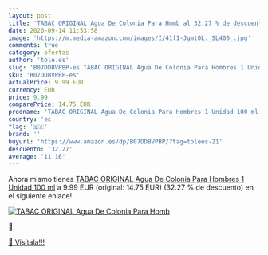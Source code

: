 ```yaml
---
layout: post
title: 'TABAC ORIGINAL Agua De Colonia Para Homb al 32.27 % de descuento'
date: 2020-09-14 11:53:58
image: 'https://m.media-amazon.com/images/I/41f1-Jgmt0L._SL400_.jpg'
comments: true
category: ofertas
author: 'tole.es'
slug: 'B07DDBVPBP-es TABAC ORIGINAL Agua De Colonia Para Hombres 1 Unidad 100 ml'
sku: 'B07DDBVPBP-es'
actualPrice: 9.99 EUR
currency: EUR
price: 9.99
comparePrice: 14.75 EUR
prodname: 'TABAC ORIGINAL Agua De Colonia Para Hombres 1 Unidad 100 ml'
country: 'es'
flag: '🇪🇸'
brand: ''
buyurl: 'https://www.amazon.es/dp/B07DDBVPBP/?tag=tolees-21'
descuento: '32.27'
average: '11.16'
---
```


Ahora mismo tienes [TABAC ORIGINAL Agua De Colonia Para Hombres 1 Unidad 100 ml](https://www.amazon.es/dp/B07DDBVPBP/?tag=tolees-21) a 9.99 EUR (original: 14.75 EUR) (32.27 %  de descuento) en el siguiente enlace!

[![TABAC ORIGINAL Agua De Colonia Para Homb](https://m.media-amazon.com/images/I/41f1-Jgmt0L._SL400_.jpg)](https://www.amazon.es/dp/B07DDBVPBP/?tag=tolees-21)

🔎:


[🛒 Visítala!!!](https://www.amazon.es/dp/B07DDBVPBP/?tag=tolees-21)
